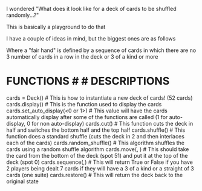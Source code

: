 I wondered "What does it look like for a deck of cards to be shuffled randomly...?"

This is basically a playground to do that 

I have a couple of ideas in mind, but the biggest ones are as follows

Where a "fair hand" is defined by a sequence of cards in which there are no 3 number of cards in a row in the deck or 3 of a kind or more

# FUNCTIONS #                               					# DESCRIPTIONS #
cards = Deck()                             					# This is how to instantiate a new deck of cards! (52 cards)
cards.display()                            					# This is the function used to display the cards
cards.set_auto_display(<0 or 1>)           					# This value will have the cards automatically display after some of the functions are called (1 for auto-display, 0 for non auto-display)
cards.cut()                                					# This function cuts the deck in half and switches the bottom half and the top half
cards.shuffle()                            					# This function does a standard shuffle (cuts the deck in 2 and then interlaces each of the cards)
cards.random_shuffle()                      					# This algorithm shuffles the cards using a random shuffle algorithm
cards.move(<original card location>, <new card location>)                       # This should take the card from the bottom of the deck (spot 51) and put it at the top of the deck (spot 0)
cards.sequence(<number of players>,<number of cards dealt>)                     # This will return True or False if you have 2 players being dealt 7 cards if they will have a 3 of a kind or a straight of 3 cards (one suite)
cards.restore()                             					# This will return the deck back to the original state

